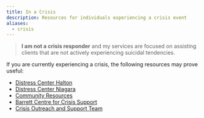 ```yaml
---
title: In a Crisis
description: Resources for individuals experiencing a crisis event
aliases:
  - crisis
---
```

> **I am not a crisis responder** and my services are focused on assisting clients that are not actively experiencing suicidal tendencies.

If you are currently experiencing a crisis, the following resources may prove useful: 

- [Distress Center Halton](https://www.dchalton.ca) 
- [Distress Center Niagara](https://distresscentreniagara.com)
- [Community Resources](https://211ontario.ca/search/) 
- [Barrett Centre for Crisis Support](https://goodshepherdcentres.ca/services/barrett-centre-for-crisis-support/)  
- [Crisis Outreach and Support Team](https://coasthamilton.ca/)




